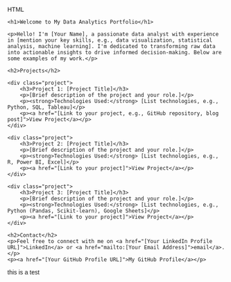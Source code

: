 HTML

<!DOCTYPE html>
<html lang="en">
<head>
    <meta charset="UTF-8">
    <meta name="viewport" content="width=device-width, initial-scale=1.0">
    <title>Your Name - Data Analyst Portfolio</title>
    <style>
        body {
            font-family: sans-serif;
            margin: 20px;
        }
        h1, h2 {
            color: #333;
        }
        .project {
            margin-bottom: 20px;
            border: 1px solid #ddd;
            padding: 15px;
            border-radius: 5px;
        }
        .project a {
            font-weight: bold;
            text-decoration: none;
            color: #007bff;
        }
        .project a:hover {
            text-decoration: underline;
        }
    </style>
</head>
<body>

    <h1>Welcome to My Data Analytics Portfolio</h1>

    <p>Hello! I'm [Your Name], a passionate data analyst with experience in [mention your key skills, e.g., data visualization, statistical analysis, machine learning]. I'm dedicated to transforming raw data into actionable insights to drive informed decision-making. Below are some examples of my work.</p>

    <h2>Projects</h2>

    <div class="project">
        <h3>Project 1: [Project Title]</h3>
        <p>[Brief description of the project and your role.]</p>
        <p><strong>Technologies Used:</strong> [List technologies, e.g., Python, SQL, Tableau]</p>
        <p><a href="[Link to your project, e.g., GitHub repository, blog post]">View Project</a></p>
    </div>

    <div class="project">
        <h3>Project 2: [Project Title]</h3>
        <p>[Brief description of the project and your role.]</p>
        <p><strong>Technologies Used:</strong> [List technologies, e.g., R, Power BI, Excel]</p>
        <p><a href="[Link to your project]">View Project</a></p>
    </div>

    <div class="project">
        <h3>Project 3: [Project Title]</h3>
        <p>[Brief description of the project and your role.]</p>
        <p><strong>Technologies Used:</strong> [List technologies, e.g., Python (Pandas, Scikit-learn), Google Sheets]</p>
        <p><a href="[Link to your project]">View Project</a></p>
    </div>

    <h2>Contact</h2>
    <p>Feel free to connect with me on <a href="[Your LinkedIn Profile URL]">LinkedIn</a> or <a href="mailto:[Your Email Address]">email</a>.</p>
    <p><a href="[Your GitHub Profile URL]">My GitHub Profile</a></p>

</body>
</html>

this is a test
